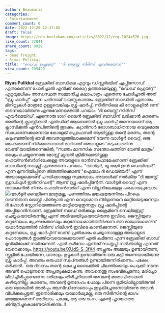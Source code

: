 ```yaml
---
author: Beaumaris
categories:
- Entertainment
comment_count: 0
date: 2022-12-29 12:37:02
draft: false
image: https://cdn.boolokam.com/articles/2022/12/rrg-1024x576.jpg
like_count: 32041
share_count: 8929
tags:
- dead freight
- Riyas Pulikkal
title: '"ഡെഡ് ഫ്രെയ്റ്റ്" ''ദി ബെസ്റ്റ് സീരീസ് എവർമെയ്ഡ്'''
view_count: 709429
---
```


**Riyas Pulikkal** ബ്രേക്കിങ് ബാഡിലെ ഏറ്റവും ഡിസ്റ്റർബിങ് എപ്പിസോഡ് ഏതാണെന്ന് ചോദിച്ചാൽ എനിക്ക് ഒരൊറ്റ ഉത്തരമേയുള്ളൂ, "ഡെഡ് ഫ്രെയ്റ്റ്." ഏറ്റവുമധികം അസ്വസ്ഥത സമ്മാനിച്ച കഥാപാത്രം ഏതെന്നു ചോദിച്ചാൽ അത് "ഡ്രൂ ഷാർപ്പ്" എന്ന പതിനാല് വയസ്സുകാരനും. ബ്രേക്കിങ് ബാഡിൽ ഏതാനും മിനിറ്റുകൾ മാത്രമേ ഉള്ളുവെങ്കിലും ഡ്രൂ ഷാർപ്പ്, സീരീസിലെ കീ റോളുകളിൽ ഒന്ന് തന്നെയായിരുന്നു എന്നുവേണമെങ്കിൽ പറയാം. 'ദി ബെസ്റ്റ് സീരീസ് എവർമെയ്ഡ്' എന്നൊരു ടാഗ് ലൈൻ ബ്രേക്കിങ് ബാഡിന് ലഭിക്കാൻ കാരണം അതിന്റെ ക്ലാസ്സിക്കൽ എൻഡിങ് ആണെങ്കിൽ ഡ്രൂ ഷാർപ്പ് തന്നെയാണ് ആ ക്ലാസിക്കൽ എൻഡിങ്ങിന്റെ തുടക്കം. ക്യാൻസർ രോഗബാധിതനായ വെറുമൊരു സാധാരണക്കാരനായ കോളേജ് പ്രൊഫസർ ആയിട്ടുള്ള തന്റെ മരണം, തന്റെ കുടുംബത്തിന്റെ ഭാവി അവതാളത്തിലാക്കുമെന്ന് ഭയന്ന വാൾട്ടർ വൈറ്റ്, ഒരു മയക്കുമരുന്ന് നിർമ്മാതാവായി മാറിയത് അയാളുടെ 'കുടുംബത്തിനു വേണ്ടി'യായിരുന്നെങ്കിൽ, "സ്വന്തം മാനസിക സന്തോഷത്തിന് വേണ്ടി മാത്രം" ക്രൈം ചെയ്യുന്നൊരു മോസ്റ്റ്‌ ക്രുവൽ ക്രിമിനലായിട്ടുള്ള ഹെയ്സൻബർഗിലേക്കുള്ള അയാളുടെ ട്രാൻസ്‌ഫോമേഷനാണ് ബ്രേക്കിങ് ബാഡിന്റെ നട്ടെല്ല് എന്നുതന്നെ പറയാം. "വാൾട്ടർ, യൂ ആർ ഇൻ ഡെയ്ഞ്ചർ" എന്ന മുന്നറിയിപ്പിനെ തിരുത്തിക്കൊണ്ട് "ഐയാം ദി ഡെയ്ഞ്ചർ" എന്ന് അയാളെക്കൊണ്ട് പറയിക്കാനുള്ള സ്വബോധം അയാൾക്ക് നൽകിയ "ദി മോസ്റ്റ്‌ ഡ്രഡ്ഫുൾ ഇൻസിഡന്റ്" ആണ് ഡ്രൂ ഷാർപ്പിന്റേത്. വാൾട്ടർ വൈറ്റ് എന്ന നായകനിൽ നിന്നും ഹെയ്സൻബർഗ് എന്ന വില്ലനിലേക്കുള്ള പരകായപ്രവേശം. ![](https://cdn.boolokam.com/articles/2022/12/rrg-1024x576.jpg)വാൾട്ടർ വൈറ്റിനെ മാത്രമല്ല, പണത്തിനും മയക്കുമരുന്നിനും പിറകെ നടന്നിരുന്ന ജെസ്സി പിങ്ക്മാൻ എന്ന വെറുമൊരു നിർഗുണനെ മാറ്റിയെടുക്കുന്നതും ദി ഹോൾ സ്റ്റോറിയെത്തന്നെ മാറ്റിയെഴുതുന്നതും ഡ്രൂ ഷാർപ്പിന്റെ അപ്പിയറൻസാണ്. ബ്രേക്കിങ് ബാഡ് ഒരിക്കലും ക്രൈമിനെ സെലിബ്രേറ്റ് ചെയ്യുകയായിരുന്നില്ല എന്ന് അടിവരയിടുകയായിരുന്നു ഇവിടെ. ജെസ്സിയുടെ കുറ്റബോധം പ്രേക്ഷകരുടെയും കുറ്റബോധമായിത്തീർക്കുന്ന ഒരു മായാജാലമാണ് യഥാർത്ഥത്തിൽ വിൻസ് ഗിലിഗൻ ഇവിടെ കാണിക്കുന്നത്. ജെസ്സിയുടെ കുറ്റബോധം, ഡ്രൂ ഷാർപ്പിന് വേണ്ടി പ്രതികാരം ചെയ്യാനായുള്ള അയാളുടെ പോരാട്ടങ്ങൾ തുടങ്ങിയവയൊക്കെയാണ് എൽ കമീനോ എന്ന ബ്രേക്കിങ് ബാഡ് മൂവിയിലേക്ക് നയിക്കുന്നത്. എൽ കമീനോ എനിക്ക് സംതൃപ്തി നൽകിയില്ല എന്നത് വേറെക്കാര്യം. https://youtu.be/XUdS-S-3fX4 അച്ഛനും അമ്മയും ഉണ്ടായിരുന്ന, സ്കൂളിൽ പോയിരുന്ന, ധാരാളം കൂട്ടുകാർ ഉണ്ടായിരുന്ന ഒരു കുട്ടി തന്നെയായിരുന്നു ഡ്രൂ ഷാർപ്പ്. അവനും ഒരുപാട് സ്വപ്‌നങ്ങൾ ഉണ്ടായിരുന്നിരിക്കണം. പക്ഷേ, ഒരിക്കൽ.. ഒരു ദിവസം തന്റെ കൊച്ചു ബൈക്കിൽ ചിലന്തിയെയും പെറുക്കി നടന്ന അവൻ പൊടുന്നനെ അപ്രത്യക്ഷമാകുന്നു. അവനെന്തു സംഭവിച്ചെന്നോ, മരിച്ചോ ജീവിച്ചിരിപ്പുണ്ടെന്നോ ഒരിക്കലും തിരിച്ചറിയാൻ അവന്റെ മാതാപിതാക്കൾ കഴിയുന്നില്ല. കാരണം, അവന്റെ മൃതദേഹം പോലും പിന്നെ ഭൂമിയിലില്ലായിരുന്നു! ഒരു ബാരലിൽ അൽപ്പം ആസിഡിനോടൊപ്പം ഇഴുകിച്ചേരാനായിരുന്നു അവൻ വിധിക്കപ്പെട്ടത്. ഇതൊരിക്കലും യാഥാർഥ്യമല്ല, ഒരു സീരീസിന്റെ ഭാഗം മാത്രമാണെന്ന് അറിയാം. പക്ഷേ, ആ ഒരു രംഗം എന്റെ ഹൃദയത്തെ കീറിമുറിച്ചുകൊണ്ടേയിരിക്കുന്നു..!!